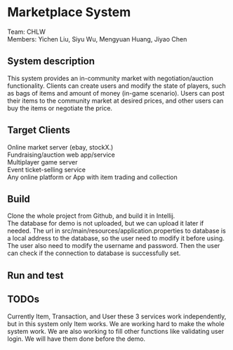 # Marketplace System
Team: CHLW  
Members: Yichen Liu, Siyu Wu, Mengyuan Huang, Jiyao Chen
## System description
This system provides an in-community market with negotiation/auction functionality. Clients can create users and modify the state of players, such as bags of items and amount of money (in-game scenario). Users can post their items to the community market at desired prices, and other users can buy the items or negotiate the price.
## Target Clients
Online market server (ebay, stockX.)  
Fundraising/auction web app/service  
Multiplayer game server  
Event ticket-selling service  
Any online platform or App with item trading and collection
## Build
Clone the whole project from Github, and build it in Intellij.  
The database for demo is not uploaded, but we can upload it later if needed. The url in src/main/resources/application.properties to database is a local address to the database, so the user need to modify it before using. The user also need to modify the username and password. Then the user can check if the connection to database is successfully set.  
## Run and test

## TODOs
Currently Item, Transaction, and User these 3 services work independently, but in this system only Item works. We are working hard to make the whole system work. We are also working to fill other functions like validating user login. We will have them done before the demo.
